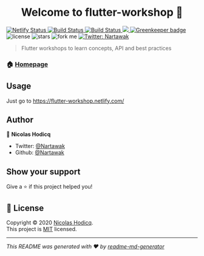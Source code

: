 <h1 align="center">Welcome to flutter-workshop 👋</h1>
<p>
  <a href="https://app.netlify.com/sites/flutter-workshop/deploys">
    <img alt="Netlify Status" src="https://api.netlify.com/api/v1/badges/9b10e32e-76d7-41ea-aeda-508664be4840/deploy-status" target="_blank" />
  </a>
  <a href="https://travis-ci.com/nartawak/flutter-workshop">
    <img src="https://travis-ci.com/nartawak/flutter-workshop.svg?branch=master" alt="Build Status">
  </a> 
  <a href="https://github.com/nartawak/flutter-workshop">
    <img src="https://github.com/nartawak/flutter-workshop/workflows/flutter_workshops/badge.svg" alt="Build Status">
  </a>
  <a href="https://codecov.io/gh/nartawak/flutter-workshop">
    <img src="https://codecov.io/gh/nartawak/flutter-workshop/branch/master/graph/badge.svg?token=P00K6PNBXZ"/>
  </a>
  <a href="https://greenkeeper.io/">
    <img src="https://badges.greenkeeper.io/nartawak/flutter-workshop.svg" alt="Greenkeeper badge">
  </a>
  <img src="https://img.shields.io/github/license/nartawak/flutter-workshop.svg" alt="license">
  <img src="https://img.shields.io/github/stars/nartawak/flutter-workshop.svg?style=social" alt="stars">
  <img src="https://img.shields.io/github/forks/nartawak/flutter-workshop.svg?style=social" alt="fork me">
  <a href="https://twitter.com/Nartawak">
    <img alt="Twitter: Nartawak" src="https://img.shields.io/twitter/follow/Nartawak.svg?style=social" target="_blank" />
  </a>
</p>

> Flutter workshops to learn concepts, API and best practices

### 🏠 [Homepage](https://flutter-workshop.netlify.com/)

## Usage

Just go to https://flutter-workshop.netlify.com/

## Author

👤 **Nicolas Hodicq**

- Twitter: [@Nartawak](https://twitter.com/Nartawak)
- Github: [@Nartawak](https://github.com/nartawak)

## Show your support

Give a ⭐️ if this project helped you!

## 📝 License

Copyright © 2020 [Nicolas Hodicq](https://github.com/nartawak).<br />
This project is [MIT](https://github.com/nartawak/flutter-workshop/blob/master/LICENSE) licensed.

---

_This README was generated with ❤️ by [readme-md-generator](https://github.com/kefranabg/readme-md-generator)_
